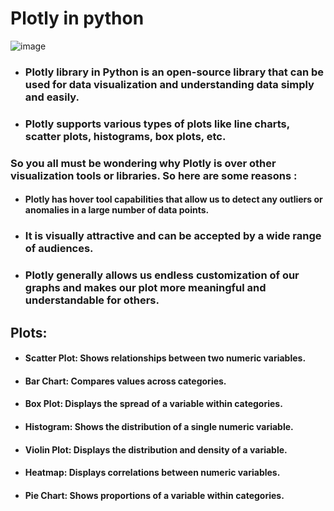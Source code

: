 
# Plotly in python


![image](https://github.com/user-attachments/assets/32f8c7f5-f1e1-4577-9871-eae17e5e427e)




* ### Plotly library in Python is an open-source library that can be used for data visualization and understanding data simply and easily.
* ### Plotly supports various types of plots like line charts, scatter plots, histograms, box plots, etc.

### So you all must be wondering why Plotly is over other visualization tools or libraries. So here are some reasons :
* #### Plotly has hover tool capabilities that allow us to detect any outliers or anomalies in a large number of data points.
* ### It is visually attractive and can be accepted by a wide range of audiences.
* ### Plotly generally allows us endless customization of our graphs and makes our plot more meaningful and understandable for others.
## Plots:
* #### Scatter Plot: Shows relationships between two numeric variables.
* #### Bar Chart: Compares values across categories.
* #### Box Plot: Displays the spread of a variable within categories.
* #### Histogram: Shows the distribution of a single numeric variable.
* #### Violin Plot: Displays the distribution and density of a variable.
* #### Heatmap: Displays correlations between numeric variables.
* #### Pie Chart: Shows proportions of a variable within categories.
